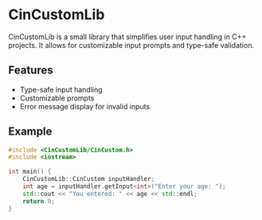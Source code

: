 [//]: readme.md

# CinCustomLib

CinCustomLib is a small library that simplifies user input handling in C++ projects. It allows for customizable input prompts and type-safe validation.

## Features
- Type-safe input handling
- Customizable prompts
- Error message display for invalid inputs

## Example

```cpp
#include <CinCustomLib/CinCustom.h>
#include <iostream>

int main() {
    CinCustomLib::CinCustom inputHandler;
    int age = inputHandler.getInput<int>("Enter your age: ");
    std::cout << "You entered: " << age << std::endl;
    return 0;
}
```